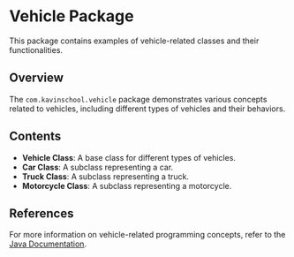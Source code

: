 # Vehicle Package

This package contains examples of vehicle-related classes and their functionalities.

## Overview

The `com.kavinschool.vehicle` package demonstrates various concepts related to vehicles, including different types of vehicles and their behaviors.

## Contents

- **Vehicle Class**: A base class for different types of vehicles.
- **Car Class**: A subclass representing a car.
- **Truck Class**: A subclass representing a truck.
- **Motorcycle Class**: A subclass representing a motorcycle.

## References

For more information on vehicle-related programming concepts, refer to the [Java Documentation](https://docs.oracle.com/javase/tutorial/java/javaOO/index.html).